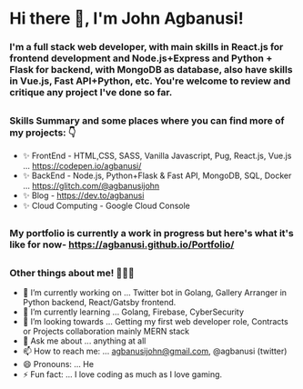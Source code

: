 # Hi there 👋, I'm John Agbanusi!

### I'm a full stack web developer, with main skills in React.js for frontend development and Node.js+Express and Python + Flask for backend, with MongoDB as database, also have skills in Vue.js, Fast API+Python, etc. You're welcome to review and critique any project I've done so far.
##
### Skills Summary and some places where you can find more of my projects: 👇
- ✨ FrontEnd - HTML,CSS, SASS, Vanilla Javascript, Pug, React.js, Vue.js ... https://codepen.io/agbanusi/
- ✨ BackEnd - Node.js, Python+Flask & Fast API, MongoDB, SQL, Docker ... https://glitch.com/@agbanusijohn
- ✨ Blog - https://dev.to/agbanusi
- ✨ Cloud Computing - Google Cloud Console
##
### My portfolio is currently a work in progress but here's what it's like for now- https://agbanusi.github.io/Portfolio/
##
### Other things about me! 👨🏾‍💻
- 🔭 I’m currently working on ... Twitter bot in Golang, Gallery Arranger in Python backend, React/Gatsby frontend.
- 🌱 I’m currently learning ... Golang, Firebase, CyberSecurity
- 👯 I’m looking towards ... Getting my first web developer role, Contracts or Projects collaboration mainly MERN stack
- 💬 Ask me about ... anything at all
- 📫 How to reach me: ... agbanusijohn@gmail.com, @agbanusi (twitter)
- 😄 Pronouns: ... He
- ⚡ Fun fact: ... I love coding as much as I love gaming.
